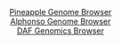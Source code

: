 <div id="Pineapple_Genome_Browser" align="center">
  <a href="https://igv.org/app/?sessionURL=blob:zZJfb5swFMW_i6VWm0TAQICCVE0JSfovSrdmlKxVhQwxxK2xiW2S0ijffV61aS.d1DxsmuQH..ra95zj3w5ssJCEMxABx7Q907aBAeSKb.eobiieoRpLEJWISmwAgUssMCswiHagRFKh5Gaqb66UamRkWUQ1vRqxipvSNVGNXjhDW2kWvLZiTinKuUCKC2kNBdpwi1Sb3hbnqGlMPds1PWuJFLIQbVacSW41mFXZVr.X_SplFWa8xlndUkVeBWRaj9a4NEv0aZDOB0WBpbzC3cXydHB1Mbh1x8ndmR_fJdfnaeKnx3NSMaRagU_H12N.mY8qtEji.nl2Qm9nw4Lxsj2_OHJHx.PnhggsT.3ADqF34geeDoawJX7.nzzrRQ70DWsxnyy6x7pLH5.Sac7X5MXH5AZ.4W_69sHeAJQXreYAFCsRRDY0XOgbnuP3fmztEwPCUKcjOAHR_YMBlEDFk26_3wHVNZoWIPG6fQXHAFwssQBRL4RQjwgdrx_0YRjae2MHWkH_XrST5CYMoDNwHD8rCVUa5WUmWSNNxJi5KUqzejkwy_hzfuRMSDg6a4ZxqPg6PmsKx51Ow2Fc_SFNA.jhrx.orb5H0z_h7j1CTJUfClsSz_DXVlIvWKX1ZH2dLvrhJPzWya7_ZjyBNntYNCUXNVK6X1f08SdvGyQIYkoXNkSSnFCiulSnyLcgsh1XYwsKTrnmEIgq_wANaNge_PgbT3f_sP8O">Pineapple Genome Browser</a>
</div>
<div id="Alphonso_Genome_Browser" align="center">
  <a href="https://igv.org/app/?sessionURL=blob:zZJta9swFIX_iyBlA8eW7dqJDWG4aZq0yZYlIQ1NKUa2ZVutLbmSYueF_PepYWNfOmg.bAyEkC6S7jlHzwHUmAvCKPCBpZuObppAAyJnzQKVVYG_oRIL4KeoEFgDHKeYYxpj4B9AioREy_lE3cylrIRvGERW7RLRjOnC1lGJ9oyiRugxK40.KwoUMY4k48K44qhmBsnqdoMjVFW66m3rjpEgiQxUVDmjghkVplnYqPfCX6Uww5SVOCw3hSQnAaHSozQmeoq.BKtFEMdYiDHe3Sa9YHwb3NuD5Xro9tfL6Wi1dFcXC5JRJDcc91a7wXOa0_2gyYd35q5l3USOmtjEW0ccNS37.mKwrQjHomd2TA86XdftqHAITfD2f_KtBjnTO30dNfS6ZV3B0eruOahH5KGm1TafjZKv7F3nXXDUQMHijaIBxDnv.CbUbOhqjuW235ZmV4PQU_lwRoD_.KQByVH8oo4_HoDcVYoZIPDr5oSPBhhPMAd.24NQtfAs57JzCT3PPGoHsOHF3wv3Zjn3OtAKLMsNU1JIBXQSCloJHVGq13GqZ_sz05zOdmibDPfZpL8ej.ez7_Z8WNcDOQte_pClBlTr0wcqox9R9E.4.4gQXUZnw6Y4G2dD84Hb1_fFMLMteuN1U3cwXXizdwN6w.i8cFLGSyTVeVVR25.81YgTRKUq1ESQiBRE7lYqR9YA37RshS2IWcEUh4Bn0SeoQc104OffeNrHp.MP">Alphonso Genome Browser</a>
</div>


<div id="DAF_Genomics_Browser" align="center">
  <a href="https://ink-blot.github.io/?sessionURL=blob:tZF9a9swEMa_y0H7l.1Ysp3EhjBM26yl20oSvEBKCVf7HJvYliPJTbKQ7z7hdQw2yhh0IAmJe3ke3e8ELyRVKRqIgDsscBgDC1Qh9gus24q.YE0KohwrRRZIyklSkxJEJ8hRaUzmn0xloXWrosEgw9zeUCPqMlWO8hxsbSU6XZBJtbmDNX4TDe6Vk4raJGscYNUWolFigGlKStnuoKVms96jOX7G1n1LWtddpctedW1MGGOZk6NxWzYZHf5i5D8om1V.iJeLuK._p.NdNonv7.Kv3k2y.ji8WiUPt8tkuLxclJsGdSdpspmaWRxkpfiolVN2YP5svt3t9vn1.MK7vrw5tKUkNWEjFrosCPgQzhZUIu0MAkgLySLmWyM.trjv269XLxiaGUhRQvT4ZIGWmG5N.uMJ9LE1oEDRruuZWSBkRhIiO3RdIxHywB_5bhiys3WCTlbvTHKazMORy2POh84z1kY_L6t.fEboz.B7Yfyts9n_iunYrR6eL_h0yXRyNYvDMBl_Prr8drZVifsGKAve_FguZI3ahH48X7FgZfRqavQvLt756fwd">DAF Genomics Browser</a>
</div>

